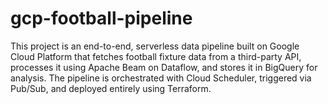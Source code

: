 # gcp-football-pipeline
This project is an end-to-end, serverless data pipeline built on Google Cloud Platform that fetches football fixture data from a third-party API, processes it using Apache Beam on Dataflow, and stores it in BigQuery for analysis.  The pipeline is orchestrated with Cloud Scheduler, triggered via Pub/Sub, and deployed entirely using Terraform.
